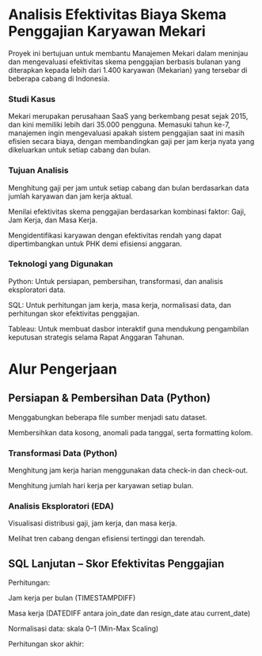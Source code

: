 # Analisis Efektivitas Biaya Skema Penggajian Karyawan Mekari
Proyek ini bertujuan untuk membantu Manajemen Mekari dalam meninjau dan mengevaluasi efektivitas skema penggajian berbasis bulanan yang diterapkan kepada lebih dari 1.400 karyawan (Mekarian) yang tersebar di beberapa cabang di Indonesia.

### Studi Kasus
Mekari merupakan perusahaan SaaS yang berkembang pesat sejak 2015, dan kini memiliki lebih dari 35.000 pengguna. Memasuki tahun ke-7, manajemen ingin mengevaluasi apakah sistem penggajian saat ini masih efisien secara biaya, dengan membandingkan gaji per jam kerja nyata yang dikeluarkan untuk setiap cabang dan bulan.

### Tujuan Analisis
Menghitung gaji per jam untuk setiap cabang dan bulan berdasarkan data jumlah karyawan dan jam kerja aktual.

Menilai efektivitas skema penggajian berdasarkan kombinasi faktor: Gaji, Jam Kerja, dan Masa Kerja.

Mengidentifikasi karyawan dengan efektivitas rendah yang dapat dipertimbangkan untuk PHK demi efisiensi anggaran.

### Teknologi yang Digunakan
Python: Untuk persiapan, pembersihan, transformasi, dan analisis eksploratori data.

SQL: Untuk perhitungan jam kerja, masa kerja, normalisasi data, dan perhitungan skor efektivitas penggajian.

Tableau: Untuk membuat dasbor interaktif guna mendukung pengambilan keputusan strategis selama Rapat Anggaran Tahunan.

# Alur Pengerjaan
## Persiapan & Pembersihan Data (Python)
Menggabungkan beberapa file sumber menjadi satu dataset.

Membersihkan data kosong, anomali pada tanggal, serta formatting kolom.

### Transformasi Data (Python)
Menghitung jam kerja harian menggunakan data check-in dan check-out.

Menghitung jumlah hari kerja per karyawan setiap bulan.

### Analisis Eksploratori (EDA)
Visualisasi distribusi gaji, jam kerja, dan masa kerja.

Melihat tren cabang dengan efisiensi tertinggi dan terendah.

## SQL Lanjutan – Skor Efektivitas Penggajian
Perhitungan:

Jam kerja per bulan (TIMESTAMPDIFF)

Masa kerja (DATEDIFF antara join_date dan resign_date atau current_date)

Normalisasi data: skala 0–1 (Min-Max Scaling)

Perhitungan skor akhir:
